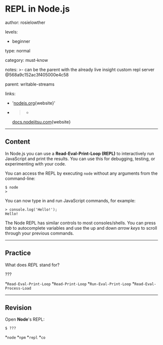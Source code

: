 # REPL in Node.js
author: rosielowther

levels:

  - beginner

type: normal

category: must-know

notes: >-
  can be the parent with the already live insight custom repl server
  @568a9c152ac3f405000e4c58

parent: writable-streams

links:

  - '[nodejs.org](https://nodejs.org/api/repl.html){website}'

  - >-
    [docs.nodejitsu.com](https://docs.nodejitsu.com/articles/REPL/how-to-use-nodejs-repl){website}

---
## Content

In Node.js you can use a **Read-Eval-Print-Loop (REPL)** to interactively run JavaScript and print the results. You can use this for debugging, testing, or experimenting with your code.

You can access the REPL by executing `node` without any arguments from the command-line:

```
$ node
>
```
You can now type in and run JavaScript commands, for example:
```
> console.log('Hello!');
Hello!
```

The Node REPL has similar controls to most consoles/shells. You can press _tab_ to autocomplete variables and use the up and down _arrow keys_ to scroll through your previous commands.

---
## Practice

What does *REPL* stand for?

???

*`Read-Eval-Print-Loop`
*`Read-Print-Loop`
*`Run-Eval-Print-Loop`
*`Read-Eval-Process-Load`

---
## Revision

Open **Node**'s REPL:
```
$ ???
```

*`node`
*`npm`
*`repl`
*`co`
